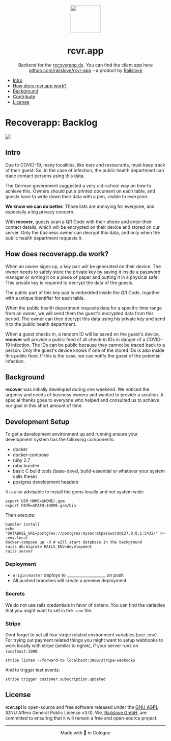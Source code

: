 <p align="center">
  <img src="https://raw.githubusercontent.com/railslove/rcvr-app/master/.github/checkmark.png" width="95" height="87" alt="">
</p>

<h1 align="center">rcvr.app</h1>

<p align="center">
  Backend for the <a href="https://www.recoverapp.de">recoverapp.de</a>. You can find the client app here <a href="https://github.com/railslove/rcvr-app">github.com/railslove/rcvr-app</a> – a product by <a href="https://railslove.com">Railslove</a>
</p>

- [Intro](#intro)
- [How does rcvr.app work?](#how-does-rcvrapp-work)
- [Background](#background)
- [Contribute](#contribute)
- [License](#license)

# Recoverapp: Backlog

<a href="https://github.com/railslove/recover-backlog/issues" title="Open Issues"><img src="https://img.shields.io/github/issues/railslove/recover-backlog"></a>

## Intro

Due to COVID-19, many localities, like bars and restaurants, must keep track of their guest. So, in the case of infection, the public health department can trace contact persons using this data.

The German government suggested a very old-school way on how to achieve this. Owners should put a printed document on each table, and guests have to write down their data with a pen, visible to everyone.

**We know we can do better.** Those lists are annoying for everyone, and especially a big privacy concern.

With **recover**, guests scan a QR Code with their phone and enter their contact details, which will be encrypted on their device and stored on our server. Only the business owner can decrypt this data, and only when the public health department requests it.

## How does recoverapp.de work?

When an owner signs up, a key pair will be generated on their device. The owner needs to safely store the private key by saving it inside a password manager or writing it on a piece of paper and putting it in a physical safe. This private key is required to decrypt the data of the guests.

The public part of this key pair is embedded inside the QR Code, together with a unique identifier for each table.

When the public health department requests data for a specific time range from an owner, we will send them the guest's encrypted data from this period. The owner can then decrypt this data using his private key and send it to the public health department.

When a guest checks in, a random ID will be saved on the guest's device. **recover** will provide a public feed of all check-in IDs in danger of a COVID-19 infection. The IDs can be public because they cannot be traced back to a person. Only the guest's device knows if one of the stored IDs is also inside this public feed. If this is the case, we can notify the guest of the potential infection.

## Background

**recover** was initially developed during one weekend. We noticed the urgency and needs of business owners and wanted to provide a solution. A special thanks goes to everyone who helped and consulted us to achieve our goal in this short amount of time.

## Development Setup

To get a development environment up and running ensure your development system has the following components:

- docker
- docker-compose
- ruby 2.7
- ruby bundler
- basic C build tools (base-devel, build-essential or whatever your system calls these)
- postgres development headers

It is also advisable to install the gems locally and not system wide:

```
export GEM_HOME=$HOME/.gem
export PATH=$PATH:$HOME.gem/bin
```

Then execute:

```
bundler install
echo "DATABASE_URL=postgres://postgres:mysecretpassword@127.0.0.1:5432/" >> .env.local
docker-compose up -d # will start database in the background
rails db:migrate RAILS_ENV=development
rails server
```

### Deployment

- `origin/master` deploys to ___________________ on push
- All pushed branches will create a preview deployment

### Secrets

We do not use rails credentials in favor of dotenv. You can find the variables that you might want to set in the `.env` file.

### Stripe

Dont forget to set all four stripe related environment variables (see .env).
For trying out payment related things you might want to setup webhooks to work locally with stripe (similar to ngrok), if your server runs on `localhost:3000`:

`stripe listen --forward-to localhost:3000/stripe-webhooks`

And to trigger test events:

`stripe trigger customer.subscription.updated`

## License

**rcvr.api** is open-source and free software released under the [GNU AGPL](https://github.com/railslove/rcvr-api/blob/master/LICENSE) (GNU Affero General Public License v3.0). We, [Railslove GmbH](https://railslove.com/), are committed to ensuring that it will remain a free and open-source project.

---

<p align="center">
  Made with 💚 in Cologne
</p>
